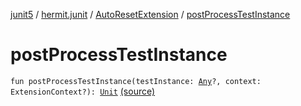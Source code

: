 [junit5](../../index.md) / [hermit.junit](../index.md) / [AutoResetExtension](index.md) / [postProcessTestInstance](./post-process-test-instance.md)

# postProcessTestInstance

`fun postProcessTestInstance(testInstance: `[`Any`](https://kotlinlang.org/api/latest/jvm/stdlib/kotlin/-any/index.html)`?, context: ExtensionContext?): `[`Unit`](https://kotlinlang.org/api/latest/jvm/stdlib/kotlin/-unit/index.html) [(source)](https://github.com/RBusarow/AutoReset/tree/master/junit5/src/main/kotlin/autoreset/junit/AutoReset.kt#L69)
